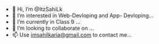 - 👋 Hi, I’m @ItzSahiLk
- 👀 I’m interested in Web-Devloping and App- Devloping...
- 🌱 I’m currently in Class 9 ...
- 💞️ I’m looking to collaborate on ...
- 📫 Use imsahilkaria@gmail.com to contact me...

<!---
ItzSahiLk/ItzSahiLk is a ✨ special ✨ repository because its `README.md` (this file) appears on your GitHub profile.
You can click the Preview link to take a look at your changes.
--->
